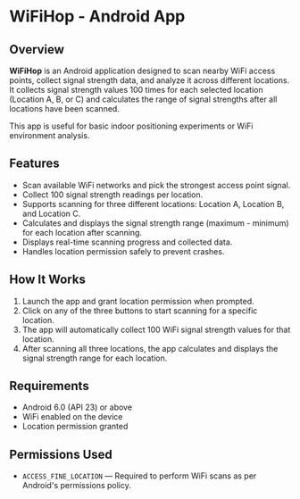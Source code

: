 <h1>WiFiHop - Android App</h1>

<h2>Overview</h2>
<p><strong>WiFiHop</strong> is an Android application designed to scan nearby WiFi access points, collect signal strength data, and analyze it across different locations.
It collects signal strength values 100 times for each selected location (Location A, B, or C) and calculates the range of signal strengths after all locations have been scanned.</p>

<p>This app is useful for basic indoor positioning experiments or WiFi environment analysis.</p>

<h2>Features</h2>
<ul>
  <li>Scan available WiFi networks and pick the strongest access point signal.</li>
  <li>Collect 100 signal strength readings per location.</li>
  <li>Supports scanning for three different locations: Location A, Location B, and Location C.</li>
  <li>Calculates and displays the signal strength range (maximum - minimum) for each location after scanning.</li>
  <li>Displays real-time scanning progress and collected data.</li>
  <li>Handles location permission safely to prevent crashes.</li>
</ul>

<h2>How It Works</h2>
<ol>
  <li>Launch the app and grant location permission when prompted.</li>
  <li>Click on any of the three buttons to start scanning for a specific location.</li>
  <li>The app will automatically collect 100 WiFi signal strength values for that location.</li>
  <li>After scanning all three locations, the app calculates and displays the signal strength range for each location.</li>
</ol>

<h2>Requirements</h2>
<ul>
  <li>Android 6.0 (API 23) or above</li>
  <li>WiFi enabled on the device</li>
  <li>Location permission granted</li>
</ul>

<h2>Permissions Used</h2>
<ul>
  <li><code>ACCESS_FINE_LOCATION</code> — Required to perform WiFi scans as per Android's permissions policy.</li>
</ul>



</body>
</html>